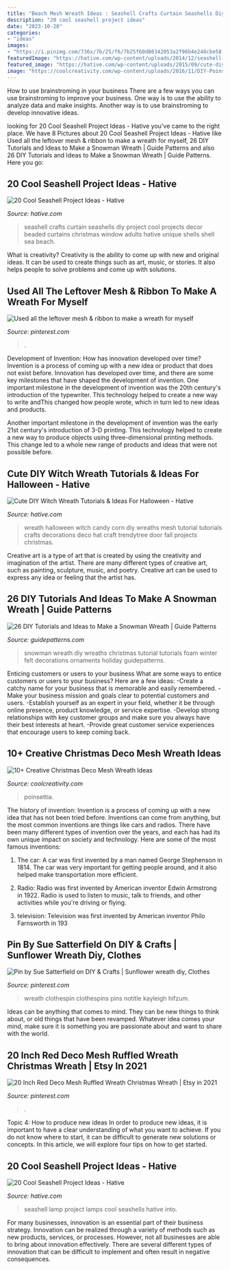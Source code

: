```yaml
---
title: "Beach Mesh Wreath Ideas : Seashell Crafts Curtain Seashells Diy Project Cool Projects Decor Beaded Curtains Christmas Window Adults Hative Unique Shells Shell Sea Beach"
description: "20 cool seashell project ideas"
date: "2023-10-20"
categories:
- "ideas"
images:
- "https://i.pinimg.com/736x/7b/25/f6/7b25f60d80342053a2f96b4e248cbe58.jpg"
featuredImage: "https://hative.com/wp-content/uploads/2014/12/seashell-project-ideas/13-seashell-lamp.jpg"
featured_image: "https://hative.com/wp-content/uploads/2015/09/cute-diy-witch-wreath-tutorials/4-cute-diy-witch-wreath-tutorials.jpg"
image: "https://coolcreativity.com/wp-content/uploads/2016/11/DIY-Poinsettia-Mesh-Wreath-1.jpg"
---
```



How to use brainstroming in your business
There are a few ways you can use brainstroming to improve your business. One way is to use the ability to analyze data and make insights. Another way is to use brainstroming to develop innovative ideas.

	

		
looking for 20 Cool Seashell Project Ideas - Hative you've came to the right place. We have 8 Pictures about 20 Cool Seashell Project Ideas - Hative like Used all the leftover mesh &amp; ribbon to make a wreath for myself, 26 DIY Tutorials and Ideas to Make a Snowman Wreath | Guide Patterns and also 26 DIY Tutorials and Ideas to Make a Snowman Wreath | Guide Patterns. Here you go:
		
    
## 20 Cool Seashell Project Ideas - Hative

<img loading=lazy src="https://hative.com/wp-content/uploads/2014/12/seashell-project-ideas/2-seashell-curtain.jpg" onerror="this.onerror=null;this.src='https://tse2.mm.bing.net/th?id=OIP.xdfI5BLaK_x54ORp-xkdjwHaJ4&amp;pid=15.1';" alt="20 Cool Seashell Project Ideas - Hative">

_Source: hative.com_

>seashell crafts curtain seashells diy project cool projects decor beaded curtains christmas window adults hative unique shells shell sea beach. 

	

What is creativity?
Creativity is the ability to come up with new and original ideas. It can be used to create things such as art, music, or stories. It also helps people to solve problems and come up with solutions.

    
## Used All The Leftover Mesh &amp; Ribbon To Make A Wreath For Myself

<img loading=lazy src="https://i.pinimg.com/736x/7b/25/f6/7b25f60d80342053a2f96b4e248cbe58.jpg" onerror="this.onerror=null;this.src='https://tse3.mm.bing.net/th?id=OIP.aHAvoPgWkhF96MVGqI60GQHaJ4&amp;pid=15.1';" alt="Used all the leftover mesh &amp; ribbon to make a wreath for myself">

_Source: pinterest.com_

>. 

	

Development of Invention: How has innovation developed over time?
Invention is a process of coming up with a new idea or product that does not exist before. Innovation has developed over time, and there are some key milestones that have shaped the development of invention. 
One important milestone in the development of invention was the 20th century's introduction of the typewriter. This technology helped to create a new way to write andThis changed how people wrote, which in turn led to new ideas and products. 

Another important milestone in the development of invention was the early 21st century's introduction of 3-D printing. This technology helped to create a new way to produce objects using three-dimensional printing methods. This change led to a whole new range of products and ideas that were not possible before.

    
## Cute DIY Witch Wreath Tutorials &amp; Ideas For Halloween - Hative

<img loading=lazy src="https://hative.com/wp-content/uploads/2015/09/cute-diy-witch-wreath-tutorials/4-cute-diy-witch-wreath-tutorials.jpg" onerror="this.onerror=null;this.src='https://tse3.mm.bing.net/th?id=OIP.fuai_450Em_2Qk-nDjqYgQHaLE&amp;pid=15.1';" alt="Cute DIY Witch Wreath Tutorials &amp; Ideas For Halloween - Hative">

_Source: hative.com_

>wreath halloween witch candy corn diy wreaths mesh tutorial tutorials crafts decorations deco hat craft trendytree door fall projects christmas. 

	

Creative art is a type of art that is created by using the creativity and imagination of the artist. There are many different types of creative art, such as painting, sculpture, music, and poetry. Creative art can be used to express any idea or feeling that the artist has.

    
## 26 DIY Tutorials And Ideas To Make A Snowman Wreath | Guide Patterns

<img loading=lazy src="http://www.guidepatterns.com/wp-content/uploads/2016/12/Snowman-Wreath-Tutorial.jpg" onerror="this.onerror=null;this.src='https://tse1.mm.bing.net/th?id=OIP.Sb_Ax97SFQAnVjI7WgdPlwHaJ4&amp;pid=15.1';" alt="26 DIY Tutorials and Ideas to Make a Snowman Wreath | Guide Patterns">

_Source: guidepatterns.com_

>snowman wreath diy wreaths christmas tutorial tutorials foam winter felt decorations ornaments holiday guidepatterns. 

	

Enticing customers or users to your business
What are some ways to entice customers or users to your business? Here are a few ideas: 
-Create a catchy name for your business that is memorable and easily remembered.
-Make your business mission and goals clear to potential customers and users. 
-Establish yourself as an expert in your field, whether it be through online presence, product knowledge, or service expertise. 
-Develop strong relationships with key customer groups and make sure you always have their best interests at heart. 
-Provide great customer service experiences that encourage users to keep coming back.

    
## 10+ Creative Christmas Deco Mesh Wreath Ideas

<img loading=lazy src="https://coolcreativity.com/wp-content/uploads/2016/11/DIY-Poinsettia-Mesh-Wreath-1.jpg" onerror="this.onerror=null;this.src='https://tse2.mm.bing.net/th?id=OIP.QjAQhft5HUBy7-nENmqNJAHaJn&amp;pid=15.1';" alt="10+ Creative Christmas Deco Mesh Wreath Ideas">

_Source: coolcreativity.com_

>poinsettia. 

	

The history of invention:
Invention is a process of coming up with a new idea that has not been tried before. Inventions can come from anything, but the most common inventions are things like cars and radios. There have been many different types of invention over the years, and each has had its own unique impact on society and technology. Here are some of the most famous inventions:
1) The car: A car was first invented by a man named George Stephenson in 1814. The car was very important for getting people around, and it also helped make transportation more efficient.

2) Radio: Radio was first invented by American inventor Edwin Armstrong in 1922. Radio is used to listen to music, talk to friends, and other activities while you're driving or flying.

3) television: Television was first invented by American inventor Philo Farnsworth in 193
    
## Pin By Sue Satterfield On DIY &amp; Crafts | Sunflower Wreath Diy, Clothes

<img loading=lazy src="https://i.pinimg.com/736x/76/5c/d9/765cd96b195a6818bbca6175950d5453.jpg" onerror="this.onerror=null;this.src='https://tse2.mm.bing.net/th?id=OIP.JyjCRMETlBED4BoWJUvvIwHaJ8&amp;pid=15.1';" alt="Pin by Sue Satterfield on DIY &amp; Crafts | Sunflower wreath diy, Clothes">

_Source: pinterest.com_

>wreath clothespin clothespins pins notitle kayleigh hifzum. 

	

Ideas can be anything that comes to mind. They can be new things to think about, or old things that have been revamped. Whatever idea comes your mind, make sure it is something you are passionate about and want to share with the world.

    
## 20 Inch Red Deco Mesh Ruffled Wreath Christmas Wreath | Etsy In 2021

<img loading=lazy src="https://i.pinimg.com/736x/79/0d/33/790d3357e33740548299ca892ffdad29.jpg" onerror="this.onerror=null;this.src='https://tse2.mm.bing.net/th?id=OIP.Djpsw0loY1J2ofcjc9P_FAHaJ3&amp;pid=15.1';" alt="20 Inch Red Deco Mesh Ruffled Wreath Christmas Wreath | Etsy in 2021">

_Source: pinterest.com_

>. 

	

Topic 4: How to produce new ideas
In order to produce new ideas, it is important to have a clear understanding of what you want to achieve. If you do not know where to start, it can be difficult to generate new solutions or concepts. In this article, we will explore four tips on how to get started.

    
## 20 Cool Seashell Project Ideas - Hative

<img loading=lazy src="https://hative.com/wp-content/uploads/2014/12/seashell-project-ideas/13-seashell-lamp.jpg" onerror="this.onerror=null;this.src='https://tse3.mm.bing.net/th?id=OIP.qCJraIMZYB5f4uhH387v3AHaLd&amp;pid=15.1';" alt="20 Cool Seashell Project Ideas - Hative">

_Source: hative.com_

>seashell lamp project lamps cool seashells hative into. 

	

For many businesses, innovation is an essential part of their business strategy. Innovation can be realized through a variety of methods such as new products, services, or processes. However, not all businesses are able to bring about innovation effectively. There are several different types of innovation that can be difficult to implement and often result in negative consequences.

